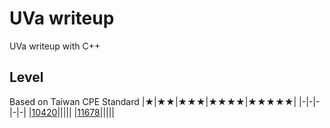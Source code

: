 # UVa writeup
UVa writeup with C++

## Level
Based on Taiwan CPE Standard 
|★|★★|★★★|★★★★|★★★★★|
|-|-|-|-|-|
|[10420](Problem/level1/10420/10420.md)|||||
|[11678](Problem/level1/11678/11678.md)|||||
